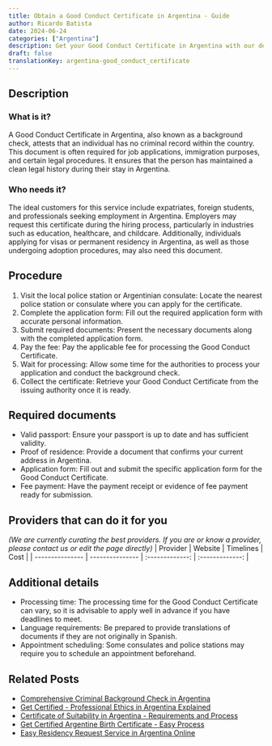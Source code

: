 ```yaml
---
title: Obtain a Good Conduct Certificate in Argentina - Guide
author: Ricardo Batista
date: 2024-06-24
categories: ["Argentina"]
description: Get your Good Conduct Certificate in Argentina with our detailed guide on the process, documents needed, and eligibility.
draft: false
translationKey: argentina-good_conduct_certificate
---
```


## Description
### What is it?
A Good Conduct Certificate in Argentina, also known as a background check, attests that an individual has no criminal record within the country. This document is often required for job applications, immigration purposes, and certain legal procedures. It ensures that the person has maintained a clean legal history during their stay in Argentina.

### Who needs it?
The ideal customers for this service include expatriates, foreign students, and professionals seeking employment in Argentina. Employers may request this certificate during the hiring process, particularly in industries such as education, healthcare, and childcare. Additionally, individuals applying for visas or permanent residency in Argentina, as well as those undergoing adoption procedures, may also need this document.

## Procedure

1. Visit the local police station or Argentinian consulate: Locate the nearest police station or consulate where you can apply for the certificate.
2. Complete the application form: Fill out the required application form with accurate personal information.
3. Submit required documents: Present the necessary documents along with the completed application form.
4. Pay the fee: Pay the applicable fee for processing the Good Conduct Certificate.
5. Wait for processing: Allow some time for the authorities to process your application and conduct the background check.
6. Collect the certificate: Retrieve your Good Conduct Certificate from the issuing authority once it is ready.


## Required documents

- Valid passport: Ensure your passport is up to date and has sufficient validity.
- Proof of residence: Provide a document that confirms your current address in Argentina.
- Application form: Fill out and submit the specific application form for the Good Conduct Certificate.
- Fee payment: Have the payment receipt or evidence of fee payment ready for submission.


## Providers that can do it for you
_(We are currently curating the best providers. If you are or know a provider, please contact us or edit the page directly)_
| Provider        |     Website     |     Timelines    |       Cost      |
| --------------- | --------------- |  :-------------: | :-------------: |

## Additional details

- Processing time: The processing time for the Good Conduct Certificate can vary, so it is advisable to apply well in advance if you have deadlines to meet.
- Language requirements: Be prepared to provide translations of documents if they are not originally in Spanish.
- Appointment scheduling: Some consulates and police stations may require you to schedule an appointment beforehand.

## Related Posts

- [Comprehensive Criminal Background Check in Argentina](https://tramitit.com/guides/argentina/criminal_background_check/)
- [Get Certified - Professional Ethics in Argentina Explained](https://tramitit.com/guides/argentina/professional_ethics_certificate/)
- [Certificate of Suitability in Argentina - Requirements and Process](https://tramitit.com/guides/argentina/certificate_of_suitability/)
- [Get Certified Argentine Birth Certificate - Easy Process](https://tramitit.com/guides/argentina/birth_certificate/)
- [Easy Residency Request Service in Argentina Online](https://tramitit.com/guides/argentina/residency_request/)